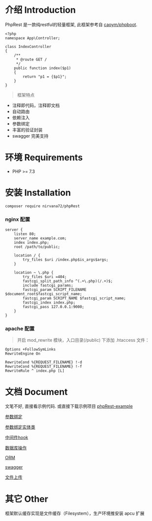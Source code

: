 # 介绍 Introduction

PhpRest 是一款纯restful的轻量框架, 此框架参考自 [caoym/phpboot](https://github.com/caoym/phpboot).

~~~
<?php
namespace App\Controller;

class IndexController
{
    /**
     * @route GET /
     */
    public function index($p1) 
    {
        return "p1 = {$p1}";
    }
}

~~~
>框架特点
* 注释即代码，注释即文档
* 自动路由
* 依赖注入
* 参数绑定
* 丰富的验证封装
* swagger 完美支持

# 环境 Requirements
 - PHP >= 7.3

# 安装 Installation

~~~
composer require nirvana72/phpRest
~~~

### nginx 配置
~~~
server {
    listen 80;
    server_name example.com;
    index index.php;
    root /path/to/public;

    location / {
        try_files $uri /index.php$is_args$args;
    }

    location ~ \.php {
        try_files $uri =404;
        fastcgi_split_path_info ^(.+\.php)(/.+)$;
        include fastcgi_params;
        fastcgi_param SCRIPT_FILENAME $document_root$fastcgi_script_name;
        fastcgi_param SCRIPT_NAME $fastcgi_script_name;
        fastcgi_index index.php;
        fastcgi_pass 127.0.0.1:9000;
    }
}
~~~

### apache 配置
>开启 mod_rewrite 模块，入口目录(/public) 下添加 .htaccess 文件：
~~~
Options +FollowSymLinks
RewriteEngine On

RewriteCond %{REQUEST_FILENAME} !-d
RewriteCond %{REQUEST_FILENAME} !-f
RewriteRule ^ index.php [L]
~~~
# 文档 Document
文笔不好, 直接看示例代码. 或直接下载示例项目 [phpRest-example](https://github.com/nirvana72/phpRest-example)

[参数绑定](https://github.com/nirvana72/phpRest-example/blob/main/App/Controller/ParamsController.php)

[参数绑定实体类](https://github.com/nirvana72/phpRest-example/blob/main/App/Controller/EntityController.php)

[中间件hook](https://github.com/nirvana72/phpRest-example/blob/main/App/Controller/HookController.php)

[数据库操作](https://github.com/nirvana72/phpRest-example/blob/main/App/Controller/DbController.php)

[ORM](https://github.com/nirvana72/phpRest-example/blob/main/App/Controller/OrmController.php)

[swagger](https://github.com/nirvana72/phpRest-example/blob/main/App/Controller/SwaggerController.php)

[文件上传](https://github.com/nirvana72/phpRest-example/blob/main/App/Controller/FileUploadController.php)

# 其它 Other
框架默认缓存实现是文件缓存（Filesystem），生产环境推安装 apcu 扩展
